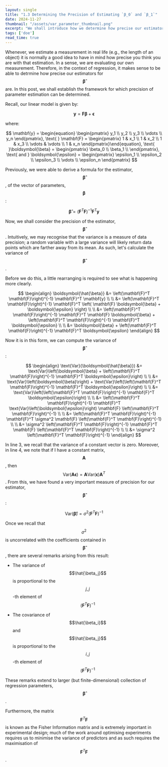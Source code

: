 ```yaml
---
layout: single
title: "1.3 Determining the Precision of Estimating `β_0` and `β_1`"
date: 2024-11-27
thumbnail: "/assets/var_parameter_thumbnail.png"
excerpt: "We shall introduce how we determine how precise our estimators are."
tags: ['doe']
read_time: true
---
```

<script src="https://polyfill.io/v3/polyfill.min.js?features=es6"></script>
<script id="MathJax-script" async src="https://cdn.jsdelivr.net/npm/mathjax@3/es5/tex-mml-chtml.js"></script>
<script type="text/javascript" async
  src="https://cdnjs.cloudflare.com/ajax/libs/mathjax/2.7.7/MathJax.js?config=TeX-MML-AM_CHTML">
</script>

Whenever, we estimate a measurement in real life (e.g., the length of an object) it is normally a good idea to have in mind how precise you think you are with that estimation. In a sense, we are evaluating our own measurement. Therefore, in the context of regression, it makes sense to be able to detrmine how precise our estimators for $$\boldsymbol{\hat{\beta}}$$ are. In this post, we shall establish the framework for which precision of parameter estimation can be determined.  

Recall, our linear model is given by:

$$
\begin{equation}
\mathbf{y} = \mathbf{F} \boldsymbol{\beta} + \boldsymbol{\epsilon}
\end{equation}
$$

where:

$$
\mathbf{y} = \begin{equation}
\begin{pmatrix}
y_1 \\
y_2 \\
y_3 \\
\vdots \\
y_n
\end{pmatrix}, \text{      } \mathbf{F} = \begin{pmatrix}
1 & x_1 \\
1 & x_2 \\
1 & x_3 \\
\vdots & \vdots \\
1 & x_n
\end{pmatrix}\end{equation}, \text{      }\boldsymbol{\beta} = \begin{pmatrix}
\beta_0 \\
\beta_1 \\
\end{pmatrix}, \text{   and   } \boldsymbol{\epsilon} = \begin{pmatrix}
\epsilon_1 \\
\epsilon_2 \\
\epsilon_3 \\
\vdots \\
\epsilon_n
\end{pmatrix}
$$

Previously, we were able to derive a formula for the estimator, $$\boldsymbol{\hat{\beta}}$$, of the vector of parameters, $$\boldsymbol{\beta}$$:

$$
\boldsymbol{\hat{\beta}} =  \left(\mathbf{F}^T \mathbf{F}\right)^{-1} \mathbf{F}^T \mathbf{y}
$$

Now, we shall consider the precision of the estimator, $$\boldsymbol{\hat{\beta}}$$. Intuitively, we may recognise that the variance is a measure of data precision; a random variable with a large variance will likely return data points which are farther away from its mean. As such, let's calculate the variance of $$\boldsymbol{\hat{\beta}}$$.

Before we do this, a little rearranging is required to see what is happening more clearly.

$$
\begin{align}
\boldsymbol{\hat{\beta}} &= \left(\mathbf{F}^T \mathbf{F}\right)^{-1} \mathbf{F}^T \mathbf{y} \\ \\
&= \left(\mathbf{F}^T \mathbf{F}\right)^{-1} \mathbf{F}^T \left( \mathbf{F} \boldsymbol{\beta} + \boldsymbol{\epsilon} \right) \\ \\
&= \left(\mathbf{F}^T \mathbf{F}\right)^{-1} \mathbf{F}^T \mathbf{F} \boldsymbol{\beta} + \left(\mathbf{F}^T \mathbf{F}\right)^{-1} \mathbf{F}^T \boldsymbol{\epsilon} \\ \\
&= \boldsymbol{\beta} + \left(\mathbf{F}^T \mathbf{F}\right)^{-1} \mathbf{F}^T \boldsymbol{\epsilon}
\end{align}
$$

Now it is in this form, we can compute the variance of $$\boldsymbol{\hat{\beta}}$$:

$$
\begin{align}
\text{Var}(\boldsymbol{\hat{\beta}}) &= \text{Var}\left(\boldsymbol{\beta} + \left(\mathbf{F}^T \mathbf{F}\right)^{-1} \mathbf{F}^T \boldsymbol{\epsilon}\right) \\ \\
&= \text{Var}\left(\boldsymbol{\beta}\right) + \text{Var}\left(\left(\mathbf{F}^T \mathbf{F}\right)^{-1} \mathbf{F}^T \boldsymbol{\epsilon}\right) \\ \\
&= \text{Var}\left(\left(\mathbf{F}^T \mathbf{F}\right)^{-1} \mathbf{F}^T \boldsymbol{\epsilon}\right) \\ \\
&= \left(\mathbf{F}^T \mathbf{F}\right)^{-1} \mathbf{F}^T \text{Var}\left(\boldsymbol{\epsilon}\right) \mathbf{F} \left(\mathbf{F}^T \mathbf{F}\right)^{-1} \\ \\
&= \left(\mathbf{F}^T \mathbf{F}\right)^{-1} \mathbf{F}^T \sigma^2 \mathbf{F} \left(\mathbf{F}^T \mathbf{F}\right)^{-1} \\ \\
&= \sigma^2 \left(\mathbf{F}^T \mathbf{F}\right)^{-1} \mathbf{F}^T \mathbf{F} \left(\mathbf{F}^T \mathbf{F}\right)^{-1} \\ \\
&= \sigma^2 \left(\mathbf{F}^T \mathbf{F}\right)^{-1}
\end{align}
$$

In line 3, we recall that the variance of a constant vector is zero. Moreover, in line 4, we note that if I have a constant matrix, $$\mathbf{A}$$, then $$\text{Var}\left(\mathbf{A}\boldsymbol{\epsilon}\right) = \mathbf{A} \text{Var}\left(\boldsymbol{\epsilon}\right) \mathbf{A}^T$$. From this, we have found a very important measure of precision for our estimator, $$\boldsymbol{\hat{\beta}}$$:

$$
\text{Var}(\boldsymbol{\hat{\beta}}) = \sigma^2 \left(\mathbf{F}^T \mathbf{F}\right)^{-1}
$$

Once we recall that $$\sigma^2$$ is uncorrelated with the coefficients contained in $$\boldsymbol{\hat{\beta}}$$, there are several remarks arising from this result:

- The variance of $$\hat{\beta_j}$$ is proportional to the $$j,j$$-th element of $$\left(\mathbf{F}^T \mathbf{F}\right)^{-1}$$
  
- The covariance of $$\hat{\beta_i}$$ and $$\hat{\beta_j}$$ is proportional to the $$i,j$$-th element of $$\left(\mathbf{F}^T \mathbf{F}\right)^{-1}$$

These remarks extend to larger (but finite-dimensional) collection of regression parameters,  $$\boldsymbol{\hat{\beta}}$$.

Furthermore, the matrix $$\mathbf{F}^T \mathbf{F}$$ is known as the Fisher Information matrix and is extremely important in experimental design; much of the work around optimising experiments requires us to minimise the variance of predictors and as such requires the maximisation of $$\mathbf{F}^T \mathbf{F}$$.

